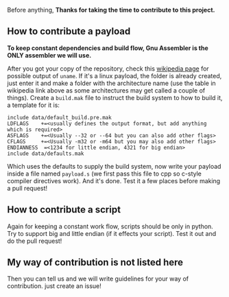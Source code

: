Before anything, **Thanks for taking the time to contribute to this project.**

## How to contribute a payload

**To keep constant dependencies and build flow, Gnu Assembler is the ONLY assembler we will use.**

After you got your copy of the repository, check this [wikipedia page](https://wikipedia.org/wiki/uname) for possible output of `uname`.
If it's a linux payload, the folder is already created, just enter it and make a folder with the architecture name (use the table in wikipedia link above as
some architectures may get called a couple of things). Create a `build.mak` file to instruct the build system to how to build it, a template for it is:

```make
include data/default_build.pre.mak
LDFLAGS    +=<usually defines the output format, but add anything which is required>
ASFLAGS    +=<Usually --32 or --64 but you can also add other flags>
CFLAGS     +=<Usually -m32 or -m64 but you may also add other flags>
ENDIANNESS  =<1234 for little endian, 4321 for big endian>
include data/defaults.mak 
```

Which uses the defaults to supply the build system, now write your payload inside a file named `payload.s`
(we first pass this file to cpp so c-style compiler directives work). And it's done. Test it a few places before making a pull request!

## How to contribute a script

Again for keeping a constant work flow, scripts should be only in python. Try to support big and little endian (if it effects your script).
Test it out and do the pull request!

## My way of contribution is not listed here

Then you can tell us and we will write guidelines for your way of contribution. just create an issue!
